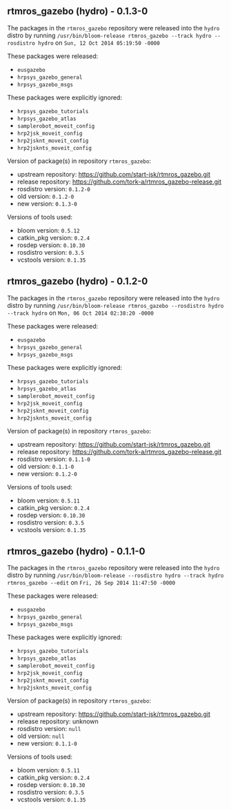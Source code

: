## rtmros_gazebo (hydro) - 0.1.3-0

The packages in the `rtmros_gazebo` repository were released into the `hydro` distro by running `/usr/bin/bloom-release rtmros_gazebo --track hydro --rosdistro hydro` on `Sun, 12 Oct 2014 05:19:50 -0000`

These packages were released:
- `eusgazebo`
- `hrpsys_gazebo_general`
- `hrpsys_gazebo_msgs`

These packages were explicitly ignored:
- `hrpsys_gazebo_tutorials`
- `hrpsys_gazebo_atlas`
- `samplerobot_moveit_config`
- `hrp2jsk_moveit_config`
- `hrp2jsknt_moveit_config`
- `hrp2jsknts_moveit_config`

Version of package(s) in repository `rtmros_gazebo`:
- upstream repository: https://github.com/start-jsk/rtmros_gazebo.git
- release repository: https://github.com/tork-a/rtmros_gazebo-release.git
- rosdistro version: `0.1.2-0`
- old version: `0.1.2-0`
- new version: `0.1.3-0`

Versions of tools used:
- bloom version: `0.5.12`
- catkin_pkg version: `0.2.4`
- rosdep version: `0.10.30`
- rosdistro version: `0.3.5`
- vcstools version: `0.1.35`


## rtmros_gazebo (hydro) - 0.1.2-0

The packages in the `rtmros_gazebo` repository were released into the `hydro` distro by running `/usr/bin/bloom-release rtmros_gazebo --rosdistro hydro --track hydro` on `Mon, 06 Oct 2014 02:38:20 -0000`

These packages were released:
- `eusgazebo`
- `hrpsys_gazebo_general`
- `hrpsys_gazebo_msgs`

These packages were explicitly ignored:
- `hrpsys_gazebo_tutorials`
- `hrpsys_gazebo_atlas`
- `samplerobot_moveit_config`
- `hrp2jsk_moveit_config`
- `hrp2jsknt_moveit_config`
- `hrp2jsknts_moveit_config`

Version of package(s) in repository `rtmros_gazebo`:
- upstream repository: https://github.com/start-jsk/rtmros_gazebo.git
- release repository: https://github.com/tork-a/rtmros_gazebo-release.git
- rosdistro version: `0.1.1-0`
- old version: `0.1.1-0`
- new version: `0.1.2-0`

Versions of tools used:
- bloom version: `0.5.11`
- catkin_pkg version: `0.2.4`
- rosdep version: `0.10.30`
- rosdistro version: `0.3.5`
- vcstools version: `0.1.35`


## rtmros_gazebo (hydro) - 0.1.1-0

The packages in the `rtmros_gazebo` repository were released into the `hydro` distro by running `/usr/bin/bloom-release --rosdistro hydro --track hydro rtmros_gazebo --edit` on `Fri, 26 Sep 2014 11:47:50 -0000`

These packages were released:
- `eusgazebo`
- `hrpsys_gazebo_general`
- `hrpsys_gazebo_msgs`

These packages were explicitly ignored:
- `hrpsys_gazebo_tutorials`
- `hrpsys_gazebo_atlas`
- `samplerobot_moveit_config`
- `hrp2jsk_moveit_config`
- `hrp2jsknt_moveit_config`
- `hrp2jsknts_moveit_config`

Version of package(s) in repository `rtmros_gazebo`:
- upstream repository: https://github.com/start-jsk/rtmros_gazebo.git
- release repository: unknown
- rosdistro version: `null`
- old version: `null`
- new version: `0.1.1-0`

Versions of tools used:
- bloom version: `0.5.11`
- catkin_pkg version: `0.2.4`
- rosdep version: `0.10.30`
- rosdistro version: `0.3.5`
- vcstools version: `0.1.35`


